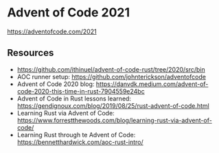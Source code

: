 # Advent of Code 2021

https://adventofcode.com/2021


## Resources
* https://github.com/ithinuel/advent-of-code-rust/tree/2020/src/bin
* AOC runner setup: https://github.com/johnterickson/adventofcode
* Advent of Code 2020 blog: https://danvdk.medium.com/advent-of-code-2020-this-time-in-rust-7904559e24bc
* Advent of Code in Rust lessons learned: https://gendignoux.com/blog/2019/08/25/rust-advent-of-code.html
* Learning Rust via Advent of Code: https://www.forrestthewoods.com/blog/learning-rust-via-advent-of-code/
* Learning Rust through te Advent of Code: https://bennetthardwick.com/aoc-rust-intro/

